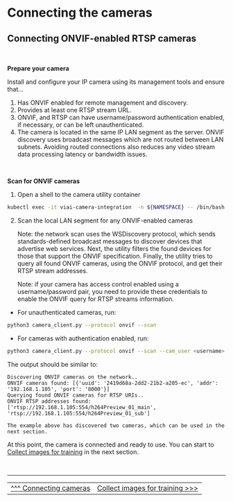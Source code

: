 # Connecting the cameras

## Connecting ONVIF-enabled RTSP cameras

<br>

__Prepare your camera__

Install and configure your IP camera using its management tools and ensure that...

1. Has ONVIF enabled for remote management and discovery.
2. Provides at least one RTSP stream URL.
3. ONVIF, and RTSP can have username/password authentication enabled, if necessary, or can be left unauthenticated.
4. The camera is located in the same IP LAN segment as the server. ONVIF discovery uses broadcast messages which are not routed between LAN subnets. Avoiding routed connections also reduces any video stream data processing latency or bandwidth issues.

<br>

__Scan for ONVIF cameras__

1. Open a shell to the camera utility container

```bash
kubectl exec -it viai-camera-integration  -n ${NAMESPACE} -- /bin/bash
```

2. Scan the local LAN segment for any ONVIF-enabled cameras

    Note: the network scan uses the WSDiscovery protocol, which sends standards-defined broadcast messages to discover devices that advertise web services. Next, the utility filters the found devices for those that support the ONVIF specification. Finally, the utility tries to query all found ONVIF cameras, using the ONVIF protocol, and get their RTSP stream addresses.

    Note: if your camera has access control enabled using a username/password pair, you need to provide these credentials to enable the ONVIF query for RTSP streams information.

* For unauthenticated cameras, run:

```bash
python3 camera_client.py --protocol onvif --scan
```

* For cameras with authentication enabled, run:

```bash
python3 camera_client.py --protocol onvif --scan --cam_user <username> --cam_passwd <pwd>
```

The output should be similar to:

```
Discovering ONVIF cameras on the network..
ONVIF cameras found: [{'uuid': '2419d68a-2dd2-21b2-a205-ec', 'addr': '192.168.1.105', 'port': '8000'}]
Querying found ONVIF cameras for RTSP URIs..
ONVIF RTSP addresses found: ['rtsp://192.168.1.105:554/h264Preview_01_main', 'rtsp://192.168.1.105:554/h264Preview_01_sub']
```

    The example above has discovered two cameras, which can be used in the next section.


At this point, the camera is connected and ready to use. You can start to [Collect images for training](./collectimages.md) in the next section.

</br>

___

<table width="100%">
<tr><td><a href="./connectingcameras.md">^^^ Connecting cameras</td><td><a href="./collectimages.md">Collect images for training >>></td></tr>
</table>




